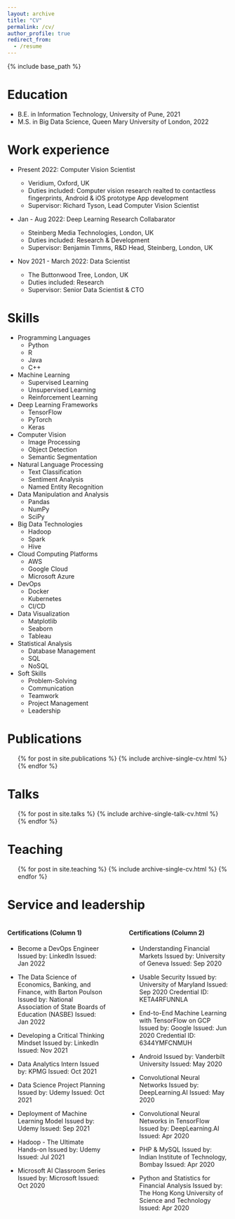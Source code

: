 ```yaml
---
layout: archive
title: "CV"
permalink: /cv/
author_profile: true
redirect_from:
  - /resume
---
```


{% include base_path %}

Education
======
* B.E. in Information Technology, University of Pune, 2021
* M.S. in Big Data Science, Queen Mary University of London, 2022

Work experience
======
* Present 2022: Computer Vision Scientist
  * Veridium, Oxford, UK
  * Duties included: Computer vision research realted to contactless fingerprints, Android & iOS prototype App development
  * Supervisor: Richard Tyson, Lead Computer Vision Scientist

* Jan - Aug 2022: Deep Learning Research Collabarator
  * Steinberg Media Technologies, London, UK
  * Duties included: Research & Development
  * Supervisor: Benjamin Timms, R&D Head, Steinberg, London, UK

* Nov 2021 - March 2022: Data Scientist
  * The Buttonwood Tree, London, UK
  * Duties included: Research
  * Supervisor: Senior Data Scientist & CTO 

  
Skills
======

* Programming Languages
  * Python
  * R
  * Java
  * C++
* Machine Learning
  * Supervised Learning
  * Unsupervised Learning
  * Reinforcement Learning
* Deep Learning Frameworks
  * TensorFlow
  * PyTorch
  * Keras
* Computer Vision
  * Image Processing
  * Object Detection
  * Semantic Segmentation
* Natural Language Processing
  * Text Classification
  * Sentiment Analysis
  * Named Entity Recognition
* Data Manipulation and Analysis
  * Pandas
  * NumPy
  * SciPy
* Big Data Technologies
  * Hadoop
  * Spark
  * Hive
* Cloud Computing Platforms
  * AWS
  * Google Cloud
  * Microsoft Azure
* DevOps
  * Docker
  * Kubernetes
  * CI/CD
* Data Visualization
  * Matplotlib
  * Seaborn
  * Tableau
* Statistical Analysis
  * Database Management
  * SQL
  * NoSQL
* Soft Skills
  * Problem-Solving
  * Communication
  * Teamwork
  * Project Management
  * Leadership

Publications
======
  <ul>{% for post in site.publications %}
    {% include archive-single-cv.html %}
  {% endfor %}</ul>
  
Talks
======
  <ul>{% for post in site.talks %}
    {% include archive-single-talk-cv.html %}
  {% endfor %}</ul>
  
Teaching
======
  <ul>{% for post in site.teaching %}
    {% include archive-single-cv.html %}
  {% endfor %}</ul>
  
Service and leadership
======
<div style="display: flex; justify-content: space-between;">

<div style="width: 45%;">

#### Certifications (Column 1)

* Become a DevOps Engineer
  Issued by: LinkedIn
  Issued: Jan 2022

* The Data Science of Economics, Banking, and Finance, with Barton Poulson
  Issued by: National Association of State Boards of Education (NASBE)
  Issued: Jan 2022

* Developing a Critical Thinking Mindset
  Issued by: LinkedIn
  Issued: Nov 2021

* Data Analytics Intern
  Issued by: KPMG
  Issued: Oct 2021

* Data Science Project Planning
  Issued by: Udemy
  Issued: Oct 2021

* Deployment of Machine Learning Model
  Issued by: Udemy
  Issued: Sep 2021

* Hadoop - The Ultimate Hands-on
  Issued by: Udemy
  Issued: Jul 2021

* Microsoft AI Classroom Series
  Issued by: Microsoft
  Issued: Oct 2020

</div>

<div style="width: 45%;">

#### Certifications (Column 2)

* Understanding Financial Markets
  Issued by: University of Geneva
  Issued: Sep 2020

* Usable Security
  Issued by: University of Maryland
  Issued: Sep 2020
  Credential ID: KETA4RFUNNLA

* End-to-End Machine Learning with TensorFlow on GCP
  Issued by: Google
  Issued: Jun 2020
  Credential ID: 6344YMFCNMUH

* Android
  Issued by: Vanderbilt University
  Issued: May 2020

* Convolutional Neural Networks
  Issued by: DeepLearning.AI
  Issued: May 2020

* Convolutional Neural Networks in TensorFlow
  Issued by: DeepLearning.AI
  Issued: Apr 2020

* PHP & MySQL
  Issued by: Indian Institute of Technology, Bombay
  Issued: Apr 2020

* Python and Statistics for Financial Analysis
  Issued by: The Hong Kong University of Science and Technology
  Issued: Apr 2020

</div>

</div>
